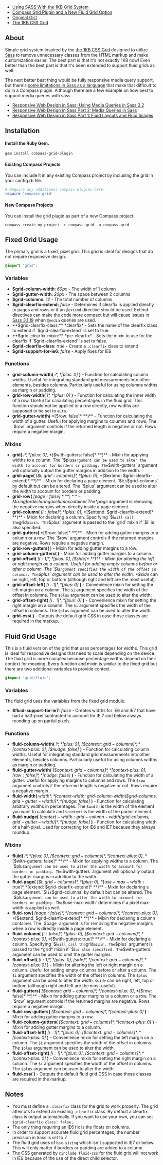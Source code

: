 - [Using SASS With the 1KB Grid System](http://heygrady.com/blog/2011/02/17/using-sass-with-the-1kb-grid-system/)
- [Compass Grid Plugin and a New Fluid Grid Option](http://heygrady.com/blog/2012/04/20/compass-grid-gem-and-new-fluid-grid/)
- [Original Gist](https://gist.github.com/702760)
- [The 1KB CSS Grid](http://1kbgrid.com/)

## About
Simple grid system inspired by the [the 1KB CSS Grid](http://1kbgrid.com/) designed to utilize [Sass](http://sass-lang.com/) to remove unnecessary classes from the HTML markup and make customization easier. The best part is that it's not exactly 1KB now! Even better than the best part is that it's been extended to support fluid grids as well.

The next better best thing would be fully responsive media query support, but there's [some limitations in Sass as a language](https://github.com/nex3/sass/issues/116#issuecomment-5166163) that make that difficult to do in a Compass plugin. Although there are a few example on how best to support media queries with sass.

- [Responsive Web Design in Sass: Using Media Queries in Sass 3.2](http://thesassway.com/intermediate/responsive-web-design-in-sass-using-media-queries-in-sass-32)
- [Responsive Web Design in Sass Part 2: Media Queries in Sass](http://thesassway.com/intermediate/responsive-web-design-part-2)
- [Responsive Web Design in Sass Part 1: Fluid Layouts and Fluid Images](http://thesassway.com/intermediate/responsive-web-design-part-1)

## Installation
#### Install the Ruby Gem.
```
gem install compass-grid-plugin
```

#### Existing Compass Projects
You can include it in any existing Compass project by including the grid in your config.rb file.

```ruby
# Require any additional compass plugins here.
require 'compass-grid'
```

#### New Compass Projects
You can install the grid plugin as part of a new Compass project.

```
compass create my_project -r compass-grid -u compass-grid
```

## Fixed Grid Usage
The primary grid is a fixed, pixel grid. This grid is ideal for designs that do not require responsive design.

```scss
@import "grid";
```

### Variables 
- **$grid-column-width**: *60px* - The width of 1 column
- **$grid-gutter-width**: *20px* - The space between 2 columns
- **$grid-columns**: *12* - The total number of columns
- **$grid-clearfix-extend:** *false* - Determines if clearfix is applied directly to pages and rows or if an `@extend` directive should be used. Extend directives can make the code more compact but will cause issues in [Sass 3.1.19](http://sass-lang.com/docs/yardoc/file.SASS_CHANGELOG.html#3119) when `@media` queries are used.
- **$grid-clearfix-class:** *clearfix* - Sets the name of the clearfix class to extend if `$grid-clearfix-extend` is set to true.
- **$grid-clearfix-mixin:** *pie-clearfix* - Sets the mixin to use for the clearfix if `$grid-clearfix-extend` is set to false.
- **$grid-clearfix-class**: *true* - Create a `.clearfix` class to extend
- **$grid-support-for-ie6**: *false* - Apply fixes for IE6

### Functions
- **grid-column-width(** *$i*, *[$plus: 0]* **)** - Function for calculating column widths. Useful for integrating standard grid measurements into other elements, besides columns. Particularly useful for using columns widths as margin or padding.
- **grid-row-width(** *$i*, *[$plus: 0]* **)** - Function for calculating the inner width of a row. Useful for calculating percentages in the fluid grid. This function should not be applied to a row directly, row widths are supposed to be set to `auto`.
- **grid-gutter-width(** *[$row: false]* **)** - Function for calculating the width of a gutter. Useful for applying margins to columns and rows. The `$row` argument controls if the returned length is negative or not. Rows require a negative margin.

### Mixins
- **grid(** *$i*, *[$plus: 0]*, *[$with-gutters: false]* **)** - Mixin for applying widths to a column. The `$plus` argument can be used to alter the width to account for borders or padding. The `$with-gutters` argument will optionally output the gutter margins in addition to the width.
- **grid-page(** *[$i: $grid-columns]*, *[$plus: 0]*, *[$extend: $grid-clearfix-extend]* **)** - Mixin for declaring a page element. `$i` is `$grid-columns` by default but can be altered. The `$plus` argument can be used to alter the width to account for borders or padding.
- **grid-row(** *[$page: false]* **)** - Mixing for declaring a column container. The *$page* argument is removing the negative margins when directly inside a page element.
- **grid-column(** *[$i: false]*, *[$plus: 0]*, *[$extend: $grid-clearfix-extend]* **)** - Mixin for declaring a column. Specifying `$i` will call the `grid` mixin. The `$plus` argument is passed to the `grid` mixin if `$i` is also specified.
- **grid-gutters(** *[$row: false]* **)** - Mixin for adding gutter margins to a column or a row. The `$row` argument controls if the returned margins are negative. Rows require a negative margin.
- **grid-row-gutters( )** - Mixin for adding gutter margins to a row.
- **grid-column-gutters( )** - Mixin for adding gutter margins to a column.
- **grid-offset(** *[$i: 1]*, *[$plus: 0]*, *[$side]* **)** - Mixin for altering the left or right margin on a column. Useful for adding empty columns before or after a column. The `$i` argument specifies the width of the offset in columns. The `$plus` argument can be used to alter the width. *$side* can be right, left, top or bottom (although right and left are the most useful).
- **grid-offset-left(** *[$i: 1]*, *[$plus: 0]* **)** - Convenience mixin for setting the left margin on a column. The `$i` argument specifies the width of the offset in columns. The `$plus` argument can be used to alter the width.
- **grid-offset-right(** *[$i: 1]*, *[$plus: 0]* **)** - Convenience mixin for setting the right margin on a column. The `$i` argument specifies the width of the offset in columns. The `$plus` argument can be used to alter the width.
- **grid-css( )** - Outputs the default grid CSS in case those classes are required in the markup.

## Fluid Grid Usage
This is a fluid version of the grid that uses percentages for widths. This grid is ideal for responsive designs that need to scale depending on the device. The fluid grid is more complex because percentage widths depend on their context for meaning. Every function and mixin is similar to the fixed grid but there are two additional variables to provide context.

```scss
@import "grid/fluid";
```

### Variables
The fluid grid uses the variables from the fixed grid module.

- **$fluid-support-for-ie7**: *false* - Creates widths for IE6 and IE7 that have had a half-pixel subtracted to account for IE 7 and below always rounding up on partial pixels.

### Functions
- **fluid-column-width(** *$i*, *[$plus: 0]*, *[$context: $grid-columns]*, *[$context-plus: 0]*, *[$nudge: false]* **)** - Function for calculating column widths. Useful for integrating standard grid measurements into other elements, besides columns. Particularly useful for using columns widths as margin or padding.
- **fluid-gutter-width(** *[$context: $grid-columns]*, *[$context-plus: 0]*, *[$row: false]*, *[$nudge: false]* **)** - Function for calculating the width of a gutter. Useful for applying margins to columns and rows. The `$row` argument controls if the returned length is negative or not. Rows require a negative margin.
- **fluid-width(** *$width*, *[$context-width: grid-column-width($grid-columns, $grid-gutter-width)]*, *[$nudge: false]* **)** - Function for calculating arbitrary widths in percentages. The `$width` is the width of the element you want to calculate and `$context` is the width of the parent element.
- **fluid-nudge(** *[$context-width: grid-column-width($grid-columns, $grid-gutter-width)]*, *[$nudge: false]* **)** - Function for calculating width of a half-pixel. Used for correcting for IE6 and IE7 because they always roundup.

### Mixins
- **fluid(** *$i*, *[$plus: 0]*, *[$context: $grid-columns]*, *[$context-plus: 0]*, *[$with-gutters: false]* **)** - Mixin for applying widths to a column. The `$plus` argument can be used to alter the width to account for borders or padding. The `$with-gutters` argument will optionally output the gutter margins in addition to the width.
- **fluid-page(** *[$i: $grid-columns]*, *[$plus: 0]*, *[$use-max-width: true]*, *[$extend: $grid-clearfix-extend]* **)** - Mixin for declaring a page element. `$i` is `$grid-columns` by default but can be altered. The `$plus` argument can be used to alter the width to account for borders or padding. The `$use-max-width` determines if a pixel max-width is applied as well.
- **fluid-row(** *[$page: false]*, *[$context: $grid-columns]*, *[$context-plus: 0]*, *[$extend: $grid-clearfix-extend]* **)** - Mixin for declaring a column container. The `$page` argument is for removing the negative margins when a row is directly inside a page element.
- **fluid-column(** *[$i: false]*, *[$plus: 0]*, *[$context: $grid-columns]*, *[$context-plus: 0]*, *[$with-gutters: true]* **)** - Mixin for declaring a column. Specifying `$i` will call the `grid` mixin. The `$plus` argument is passed to the *grid* mixin if `$i` is also specified. The `$with-gutters` argument can be used to omit the gutter margins.
- **fluid-offset(** *[$i: 1]*, *[$plus: 0]*, *[$side]*, *[$context: $grid-columns]*, *[$context-plus: 0]* **)** - Mixin for altering the left or right margin on a column. Useful for adding empty columns before or after a column. The `$i` argument specifies the width of the offset in columns. The `$plus` argument can be used to alter the width. `$side` can be right, left, top or bottom (although right and left are the most useful).
- **fluid-gutters(** *[$context: $grid-columns]*, *[$context-plus: 0]*, *[$row: false]* **)** - Mixin for adding gutter margins to a column or a row. The `$row` argument controls if the returned margins are negative. Rows require a negative margin.
- **fluid-row-gutters(** *[$context: $grid-columns]*, *[$context-plus: 0]* **)** - Mixin for adding gutter margins to a row.
- **fluid-column-gutters(** *[$context: $grid-columns]*, *[$context-plus: 0]* **)** - Mixin for adding gutter margins to a column.
- **fluid-offset-left(** *[$i: 1]*, *[$plus: 0]*, *[$context: $grid-columns]*, *[$context-plus: 0]* **)** - Convenience mixin for setting the left margin on a column. The `$i` argument specifies the width of the offset in columns. The `$plus` argument can be used to alter the width.
- **fluid-offset-right(** *[$i: 1]*, *[$plus: 0]*, *[$context: $grid-columns]*, *[$context-plus: 0]* **)** - Convenience mixin for setting the right margin on a column. The `$i` argument specifies the width of the offset in columns. The `$plus` argument can be used to alter the width.
- **fluid-css( )** - Outputs the default fluid grid CSS in case those classes are required in the markup.

## Notes
- You must define a `.clearfix` class for the grid to work properly. The grid attempts to extend an existing `.clearfix` class. By default a clearfix class is output automatically. If you want to use your own, you can set `$grid-clearfix-class: false;`.
- The only thing requiring an IE6 fix is the floats on columns.
- In order to support accurate fluid grid percentages, the number precision in Sass is set to 7.
- The fluid grid uses of `box-sizing` which isn't supported in IE7 or below. This will only matter if borders or padding are added to a column.
- The CSS generated by `@include fluid-css` for the fluid grid will not work in IE6 because of the use of the direct child selector.